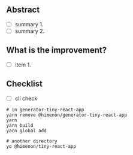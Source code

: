 ## Abstract

* [ ] summary 1.
* [ ] summary 2.

## What is the improvement?

* [ ] item 1.

## Checklist

* [ ] cli check

```
# in generator-tiny-react-app
yarn remove @himenon/generator-tiny-react-app
yarn
yarn build
yarn global add

# another directory
yo @himenon/tiny-react-app
```
